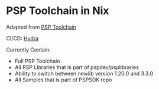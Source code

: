 # PSP Toolchain in Nix

Adapted from [PSP Toolchain](https://github.com/pspdev/psptoolchain)

CI/CD: [Hydra](https://hydra.juliosueiras.ca/jobset/juliosueiras-nix/nix-psp)

Currently Contain:

- Full PSP Toolchain
- All PSP Libraries that is part of pspdev/psplibraries
- Ability to switch between newlib version 1.20.0 and 3.3.0
- All Samples that is part of PSPSDK repo
